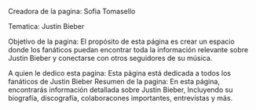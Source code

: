 Creadora de la pagina: Sofia Tomasello

Tematica: Justin Bieber


Objetivo de la pagina:
El propósito de esta página es crear un espacio donde los fanáticos puedan encontrar toda la información relevante sobre Justin Bieber y conectarse con otros seguidores de su música.

A quien le dedico esta pagina: Esta página está dedicada a todos los fanáticos de Justin Bieber
Resumen de la pagina: En esta página, encontrarás información detallada sobre Justin Bieber, Incluyendo su biografía, discografía, colaboracones importantes, entrevistas y más.
